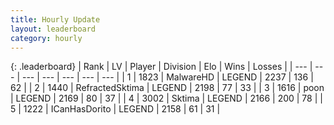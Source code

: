 ```yaml
---
title: Hourly Update
layout: leaderboard
category: hourly
---
```


{: .leaderboard}
| Rank | LV | Player | Division | Elo | Wins | Losses |
| --- | --- | --- | --- | --- | --- | --- |
| <span data-change="0">1</span> | 1823 | <span title="ID: 261794">MalwareHD</span> | LEGEND | <span data-change="10">2237</span> | <span data-change="1">136</span> | <span data-change="0">62</span> |
| <span data-change="0">2</span> | 1440 | <span title="ID: 402846">RefractedSktima</span> | LEGEND | <span data-change="-9">2198</span> | <span data-change="0">77</span> | <span data-change="1">33</span> |
| <span data-change="0">3</span> | 1616 | <span title="ID: 540690">poon</span> | LEGEND | <span data-change="0">2169</span> | <span data-change="0">80</span> | <span data-change="0">37</span> |
| <span data-change="0">4</span> | 3002 | <span title="ID: 353063">Sktima</span> | LEGEND | <span data-change="0">2166</span> | <span data-change="0">200</span> | <span data-change="0">78</span> |
| <span data-change="0">5</span> | 1222 | <span title="ID: 415713">ICanHasDorito</span> | LEGEND | <span data-change="0">2158</span> | <span data-change="0">61</span> | <span data-change="0">31</span> |